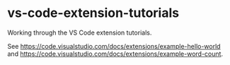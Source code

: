 # vs-code-extension-tutorials
Working through the VS Code extension tutorials.

See https://code.visualstudio.com/docs/extensions/example-hello-world and https://code.visualstudio.com/docs/extensions/example-word-count.
